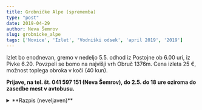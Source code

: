 ```yaml
---
title: Grobničke Alpe (sprememba)
type: "post"
date: 2019-04-29
author: Neva Šemrov
slug: grobnicke_alpe
tags: ['Novice', 'Izlet', 'Vodniški odsek', 'april 2019', '2019']
---
```


Izlet bo enodnevan, gremo v nedeljo 5.5. odhod iz Postojne ob 6.00 uri, iz Pivke 6.20. Povzpeli se bomo na najvišji vrh Obruč 1376m. Cena izleta 25 €, možnost toplega obroka v koči (40 kun).

**Prijave, na tel. št. 041 597 151 (Neva Šemrov), do 2.5. do 18 ure oziroma do zasedbe mest v avtobusu.**

<!--more-->

<details>
    <summary>**Razpis (neveljaven)**</summary>

**KDAJ?**	
<strike>27.04. - 28.04.2019 (2 dni)</strike></br>
**04.05. - 05.05.2019 (2 dni)**

**ODHOD**

- Postojna: 6.00 s parkirišča pred Primorko 
- Pivka: 6.20 z avtobusne postaje
- POVRATEK: 28.04. v  večernih urah.
- TEŽAVNOST: Izlet je primeren za vse, ki imajo kondicije za 6-8 ur hoje dnevno. 


Začnemo v vasi Podkilavac

1.	dan: Mudni dol – težji pristop na Grobničke alpe, obvezna čelada (spominja na Malo Paklenico samo vse je bolj majhno), ali vzhodni greben – lažji pristop z zelo lepim razgledom, pot nadaljujemo proti Nebesom, Primorskemu Kleku in Črnemu vrhu in krožno proti planinskemu domu Hahliči . Možnost je tudi vse naštete vrhove izpustiti in iz doline naravnost do koče.
2.	dan:  Vzpon na najvišji vrh Obruč 1376 mnv in krožno čez Pakleno, Suhi vrh in Fratar nazaj do koče. Spust v dolino
Smeri in dolžina poti se lahko spremenijo glede na vremenske ali kondicijske pogoje. Ob razpoložljivosti vodnikov se delu skupine lahko omogoči sprememba poti.

**POTREBNA OPREMA**: Nahrbtnik, planinske palice, planinski čevlji z rebrastim podplatom, več plasti oblačil, ki jih lahko po potrebi slečete, rezervna oblačila za preoblačenje, topla oblačila za zvečer ali slabo vreme, zaščita proti soncu (kreme, sončna očala, pokrivalo za na glavo), rjuha za spanje v koči, ostalo, brez česar ne morete zdržati dva dni. Čelada je potrebna za Mudno dol.
Čelada bo za tiste, ki nimajo lastne, na razpolago s strani društva. Izposoja je brezplačna.

**PRENOČEVANJE, HRANA**:  spimo v  planinski koči Hahliči, tam imamo tudi 1.dan zgodnjo večerjo – enolončnica z mesom ali brez, zjutraj zajtrk in ob povratku 2. dan še kosilo – tudi enolončnica z mesom ali brez.

Obvezno si je treba urediti dodatno zdravstveno zavarovanje za tujino (ZZZS) in članarino PZS, ki zagotavlja nezgodno reševanje (tudi) v tujih gorah in cenejše prenočevanje v kočah. Priporočljivo je nezgodno zavarovanje za tujino, ki si ga vplača vsak sam.
Za prestop meje in registracijo nastanitve je obvezna osebna izkaznica ali potni list. 

**CENA**: 40 €, ob polnem avtobusu, a največ 45€. V ceni so všteti prevoz, zgoraj navedeni obroki in še dva ćaja 

**PRIJAVE:** do zapolnitve mest na telefon 041 597 151 ali po elektronski pošti neva.semrov@pdpostojna.si. Mesta so omejena z mesti prenočišč v koči. Prijave sprejemam do torka 30.04.2019 dopoldan.

V primeru slabega vremena bo izlet odpovedan, ali pa preložen za en teden o čemer se bomo dogovorili in vas bomo obvestili na spletni strani društva, prijavljene pa tudi po telefonu, najkasneje do torka, 30.04.2019 dopoldan.

**VODJA:** Neva Šemrov (tel. 041 597 151). 

</details>
</br>
